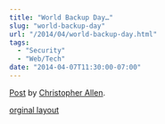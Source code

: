 ```yaml
---
title: "World Backup Day…"
slug: "world-backup-day"
url: "/2014/04/world-backup-day.html"
tags:
  - "Security"
  - "Web/Tech"
date: "2014-04-07T11:30:00-07:00"
---
```

<div id="fb-root"></div> <script id="facebook-jssdk" src="//connect.facebook.net/en_US/all.js#xfbml=1"></script>
<div class="fb-post" data-href="https://www.facebook.com/ChristopherRayAllen/posts/10152336490525540" data-width="600"><div class="fb-xfbml-parse-ignore"><a href="https://www.facebook.com/ChristopherRayAllen/posts/10152336490525540">Post</a> by <a href="https://www.facebook.com/ChristopherRayAllen">Christopher Allen</a>.</div></div>
<p class="previous"><a href="/previous/2014/04/world-backup-day.html" rel="syndication">orginal layout</a></p>
